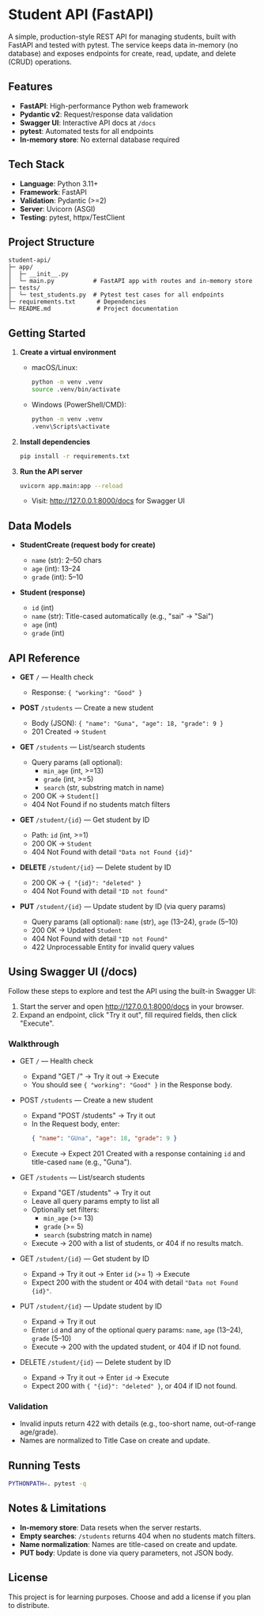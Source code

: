# Student API (FastAPI)

A simple, production-style REST API for managing students, built with FastAPI and tested with pytest. The service keeps data in-memory (no database) and exposes endpoints for create, read, update, and delete (CRUD) operations.

## Features

- **FastAPI**: High-performance Python web framework
- **Pydantic v2**: Request/response data validation
- **Swagger UI**: Interactive API docs at `/docs`
- **pytest**: Automated tests for all endpoints
- **In-memory store**: No external database required

## Tech Stack

- **Language**: Python 3.11+
- **Framework**: FastAPI
- **Validation**: Pydantic (>=2)
- **Server**: Uvicorn (ASGI)
- **Testing**: pytest, httpx/TestClient

## Project Structure

```
student-api/
├─ app/
│  ├─ __init__.py
│  └─ main.py           # FastAPI app with routes and in-memory store
├─ tests/
│  └─ test_students.py  # Pytest test cases for all endpoints
├─ requirements.txt      # Dependencies
└─ README.md             # Project documentation
```

## Getting Started

1. **Create a virtual environment**

   - macOS/Linux:
     ```bash
     python -m venv .venv
     source .venv/bin/activate
     ```
   - Windows (PowerShell/CMD):
     ```bash
     python -m venv .venv
     .venv\Scripts\activate
     ```

2. **Install dependencies**

   ```bash
   pip install -r requirements.txt
   ```

3. **Run the API server**
   ```bash
   uvicorn app.main:app --reload
   ```
   - Visit: http://127.0.0.1:8000/docs for Swagger UI

## Data Models

- **StudentCreate (request body for create)**

  - `name` (str): 2–50 chars
  - `age` (int): 13–24
  - `grade` (int): 5–10

- **Student (response)**
  - `id` (int)
  - `name` (str): Title-cased automatically (e.g., "sai" -> "Sai")
  - `age` (int)
  - `grade` (int)

## API Reference

- **GET** `/` — Health check

  - Response: `{ "working": "Good" }`

- **POST** `/students` — Create a new student

  - Body (JSON): `{ "name": "Guna", "age": 18, "grade": 9 }`
  - 201 Created → `Student`

- **GET** `/students` — List/search students

  - Query params (all optional):
    - `min_age` (int, >=13)
    - `grade` (int, >=5)
    - `search` (str, substring match in name)
  - 200 OK → `Student[]`
  - 404 Not Found if no students match filters

- **GET** `/student/{id}` — Get student by ID

  - Path: `id` (int, >=1)
  - 200 OK → `Student`
  - 404 Not Found with detail `"Data not Found {id}"`

- **DELETE** `/student/{id}` — Delete student by ID

  - 200 OK → `{ "{id}": "deleted" }`
  - 404 Not Found with detail `"ID not found"`

- **PUT** `/student/{id}` — Update student by ID (via query params)
  - Query params (all optional): `name` (str), `age` (13–24), `grade` (5–10)
  - 200 OK → Updated `Student`
  - 404 Not Found with detail `"ID not Found"`
  - 422 Unprocessable Entity for invalid query values

## Using Swagger UI (/docs)

Follow these steps to explore and test the API using the built-in Swagger UI:

1. Start the server and open http://127.0.0.1:8000/docs in your browser.
2. Expand an endpoint, click "Try it out", fill required fields, then click "Execute".

### Walkthrough

- GET `/` — Health check

  - Expand "GET /" → Try it out → Execute
  - You should see `{ "working": "Good" }` in the Response body.

- POST `/students` — Create a new student

  - Expand "POST /students" → Try it out
  - In the Request body, enter:
    ```json
    { "name": "GUna", "age": 18, "grade": 9 }
    ```
  - Execute → Expect 201 Created with a response containing `id` and title-cased `name` (e.g., "Guna").

- GET `/students` — List/search students

  - Expand "GET /students" → Try it out
  - Leave all query params empty to list all
  - Optionally set filters:
    - `min_age` (>= 13)
    - `grade` (>= 5)
    - `search` (substring match in name)
  - Execute → 200 with a list of students, or 404 if no results match.

- GET `/student/{id}` — Get student by ID

  - Expand → Try it out → Enter `id` (>= 1) → Execute
  - Expect 200 with the student or 404 with detail `"Data not Found {id}"`.

- PUT `/student/{id}` — Update student by ID

  - Expand → Try it out
  - Enter `id` and any of the optional query params: `name`, `age` (13–24), `grade` (5–10)
  - Execute → 200 with the updated student, or 404 if ID not found.

- DELETE `/student/{id}` — Delete student by ID
  - Expand → Try it out → Enter `id` → Execute
  - Expect 200 with `{ "{id}": "deleted" }`, or 404 if ID not found.

### Validation

- Invalid inputs return 422 with details (e.g., too-short name, out-of-range age/grade).
- Names are normalized to Title Case on create and update.

## Running Tests

```bash
PYTHONPATH=. pytest -q
```

## Notes & Limitations

- **In-memory store**: Data resets when the server restarts.
- **Empty searches**: `/students` returns 404 when no students match filters.
- **Name normalization**: Names are title-cased on create and update.
- **PUT body**: Update is done via query parameters, not JSON body.

## License

This project is for learning purposes. Choose and add a license if you plan to distribute.
